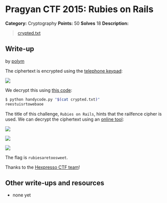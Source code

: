# Pragyan CTF 2015: Rubies on Rails

**Category:** Cryptography
**Points:** 50
**Solves** 18
**Description:**

> [crypted.txt](crypted.txt)

## Write-up

by [polym](https://github.com/abpolym)

The ciphertext is encrypted using the [telephone keypad](http://en.wikipedia.org/wiki/Telephone_keypad):

![](keypad.png)

We decrypt this using [this code](https://github.com/YASME-Tim/crypto-tools/tree/master/handycode):

```bash
$ python handycode.py "$(cat crypted.txt)"
reestuisrtowebaoe
```

The title of this challenge, `Rubies on Rails`, hints that the railfence cipher is used. We can decrypt the ciphertext using an [online tool](http://rumkin.com/tools/cipher/railfence.php):

![](raildecrypt.png)

![](railrails.png)

![](railflag.png)

The flag is `rubiesaretoosweet`.

Thanks to the [Hexpresso CTF team](https://hexpresso.wordpress.com/)!

## Other write-ups and resources

* none yet
